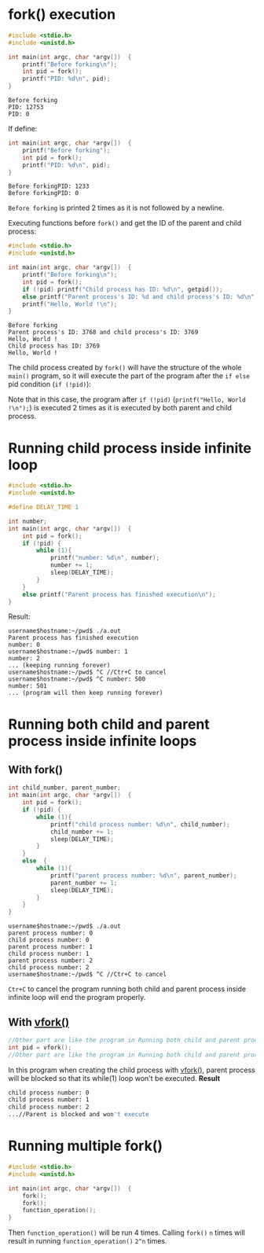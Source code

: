 # fork() execution

```c
#include <stdio.h>
#include <unistd.h>

int main(int argc, char *argv[])  {
	printf("Before forking\n");
	int pid = fork();
	printf("PID: %d\n", pid);
}
```
```
Before forking
PID: 12753
PID: 0
```
If define:
```c
int main(int argc, char *argv[])  {
	printf("Before forking");
	int pid = fork();
	printf("PID: %d\n", pid);
}
```
```
Before forkingPID: 1233
Before forkingPID: 0
```
``Before forking`` is printed 2 times as it is not followed by a newline.

Executing functions before ``fork()`` and get the ID of the parent and child process:

```c
#include <stdio.h>
#include <unistd.h>

int main(int argc, char *argv[])  {
	printf("Before forking\n");
	int pid = fork();
	if (!pid) printf("Child process has ID: %d\n", getpid());
	else printf("Parent process's ID: %d and child process's ID: %d\n", getpid(), pid);
	printf("Hello, World !\n");
}
```
```
Before forking
Parent process's ID: 3768 and child process's ID: 3769
Hello, World !
Child process has ID: 3769
Hello, World !
```

The child process created by ``fork()`` will have the structure of the whole ``main()`` program, so it will execute the part of the program after the ``if else`` pid condition (``if (!pid)``):

Note that in this case, the program after ``if (!pid)`` (``printf("Hello, World !\n");``) is executed 2 times as it is executed by both parent and child process.

# Running child process inside infinite loop

```c
#include <stdio.h>
#include <unistd.h>

#define DELAY_TIME 1

int number;
int main(int argc, char *argv[])  {
	int pid = fork();
	if (!pid) {
		while (1){
			printf("number: %d\n", number);
			number += 1;
			sleep(DELAY_TIME);
		}
	} 
	else printf("Parent process has finished execution\n");
}
```

Result:

```
username$hostname:~/pwd$ ./a.out
Parent process has finished execution
number: 0
username$hostname:~/pwd$ number: 1
number: 2
... (keeping running forever)
username$hostname:~/pwd$ ^C //Ctr+C to cancel
username$hostname:~/pwd$ ^C number: 500
number: 501
... (program will then keep running forever)
```
# Running both child and parent process inside infinite loops
## With fork()
```c
int child_number, parent_number;
int main(int argc, char *argv[])  {
	int pid = fork();
	if (!pid) {
        while (1){
            printf("child process number: %d\n", child_number);
            child_number += 1;
            sleep(DELAY_TIME);
        }
    } 
	else  {
        while (1){
            printf("parent process number: %d\n", parent_number);
            parent_number += 1;
            sleep(DELAY_TIME);
        }
    }
}
```

```
username$hostname:~/pwd$ ./a.out
parent process number: 0
child process number: 0
parent process number: 1
child process number: 1
parent process number: 2
child process number: 2
username$hostname:~/pwd$ ^C //Ctr+C to cancel
```

``Ctr+C`` to cancel the program running both child and parent process inside infinite loop will end the program properly.
## With [vfork()](README.md#vfork)
```c
//Other part are like the program in Running both child and parent process inside infinite loops with fork()
int pid = vfork();
//Other part are like the program in Running both child and parent process inside infinite loops with fork()
```
In this program when creating the child process with [vfork()](README.md#vfork), parent process will be blocked so that its while(1) loop won't be executed.
**Result**
```sh
child process number: 0
child process number: 1
child process number: 2   
...//Parent is blocked and won't execute
```
# Running multiple fork()

```c
#include <stdio.h>
#include <unistd.h>

int main(int argc, char *argv[])  {
	fork();
    fork();
    function_operation();
}
```

Then ``function_operation()`` will be run 4 times. Calling ``fork()`` ``n`` times will result in running ``function_operation()`` ``2^n`` times.
